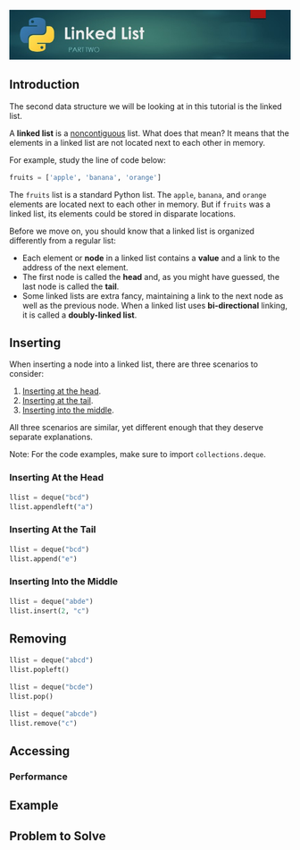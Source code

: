 ![Linked List Banner Image](images/linked-list.jpg)

## Introduction

The second data structure we will be looking at in this tutorial is the linked list.

A **linked list** is a [noncontiguous](https://www.merriam-webster.com/thesaurus/noncontiguous) list. What does that mean? It means that the elements in a linked list are not located next to each other in memory.

For example, study the line of code below:

```python
fruits = ['apple', 'banana', 'orange']
```

The `fruits` list is a standard Python list. The `apple`, `banana`, and `orange` elements are located next to each other in memory. But if `fruits` was a linked list, its elements could be stored in disparate locations.

Before we move on, you should know that a linked list is organized differently from a regular list:

* Each element or **node** in a linked list contains a **value** and a link to the address of the next element.
* The first node is called the **head** and, as you might have guessed, the last node is called the **tail**.
* Some linked lists are extra fancy, maintaining a link to the next node as well as the previous node. When a linked list uses **bi-directional** linking, it is called a **doubly-linked list**.

## Inserting

When inserting a node into a linked list, there are three scenarios to consider:

1. [Inserting at the head](#inserting-at-the-head).
2. [Inserting at the tail](#inserting-at-the-tail).
3. [Inserting into the middle](#inserting-into-the-middle).

All three scenarios are similar, yet different enough that they deserve separate explanations.

Note: For the code examples, make sure to import `collections.deque`.

### Inserting At the Head

```python
llist = deque("bcd")
llist.appendleft("a")
```

### Inserting At the Tail

```python
llist = deque("bcd")
llist.append("e")
```

### Inserting Into the Middle

```python
llist = deque("abde")
llist.insert(2, "c")
```

## Removing

```python
llist = deque("abcd")
llist.popleft()
```

```python
llist = deque("bcde")
llist.pop()
```

```python
llist = deque("abcde")
llist.remove("c")
```

## Accessing

### Performance

## Example

## Problem to Solve